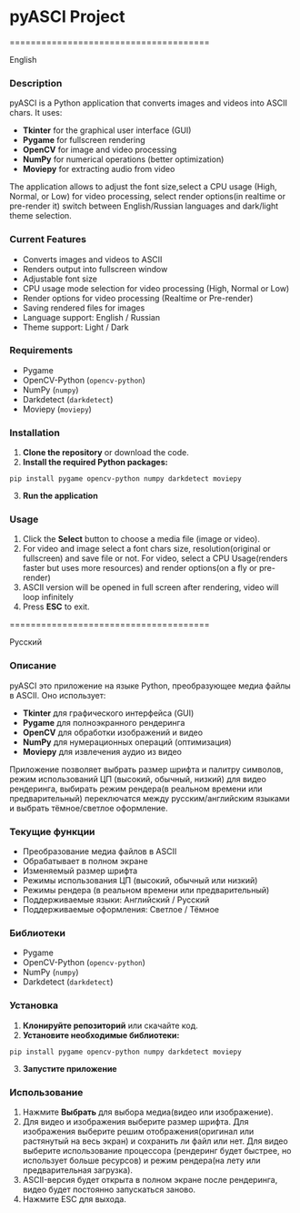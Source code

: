 # pyASCI Project


======================================

English 

### Description

pyASCI is a Python application that converts images and videos into ASCII chars. It uses:

- **Tkinter** for the graphical user interface (GUI)
- **Pygame** for fullscreen rendering
- **OpenCV** for image and video processing
- **NumPy** for numerical operations (better optimization)
- **Moviepy** for extracting audio from video

The application allows to adjust the font size,select a CPU usage (High, Normal, or Low) for video processing, select render options(in realtime or pre-render it) switch between English/Russian languages and dark/light theme selection.


### Current Features 

- Converts images and videos to ASCII
- Renders output into fullscreen window
- Adjustable font size
- CPU usage mode selection for video processing (High, Normal or Low)
- Render options for video processing (Realtime or Pre-render)
- Saving rendered files for images
- Language support: English / Russian
- Theme support: Light / Dark

### Requirements


- Pygame
- OpenCV-Python (`opencv-python`)
- NumPy (`numpy`)
- Darkdetect (`darkdetect`)
- Moviepy (`moviepy`)


### Installation

1. **Clone the repository** or download the code.
2. **Install the required Python packages:**

```
pip install pygame opencv-python numpy darkdetect moviepy
```
3. **Run the application**


### Usage

1. Click the **Select** button to choose a media file (image or video).
2. For video and image select a font chars size, resolution(original or fullscreen) and save file or not. For video, select a CPU Usage(renders faster but uses more resources) and render options(on a fly or pre-render)
3. ASCII version will be opened in full screen after rendering, video will loop infinitely
4. Press **ESC** to exit.


======================================

Русский 

### Описание

pyASCI это приложение на языке Python, преобразующее медиа файлы в ASCII. Оно использует:

- **Tkinter** для графического интерфейса (GUI)
- **Pygame** для полноэкранного рендеринга
- **OpenCV** для обработки изображений и видео
- **NumPy** для нумерационных операций (оптимизация)
- **Moviepy** для извлечения аудио из видео

Приложение позволяет выбрать размер шрифта и палитру символов, режим использований ЦП (высокий, обычный, низкий) для видео рендеринга, выбирать режим рендера(в реальном времени или предварительный) переключатся между русским/английским языками и выбрать тёмное/светлое оформление.


### Текущие функции

- Преобразование медиа файлов в ASCII
- Обрабатывает в полном экране
- Изменяемый размер шрифта
- Режимы использования ЦП (высокий, обычный или низкий)
- Режимы рендера (в реальном времени или предварительный)
- Поддерживаемые языки: Английский / Русский
- Поддерживаемые оформления: Светлое / Тёмное

### Библиотеки


- Pygame
- OpenCV-Python (`opencv-python`)
- NumPy (`numpy`)
- Darkdetect (`darkdetect`)


### Установка

1. **Клонируйте репозиторий** или скачайте код.
2. **Установите необходимые библиотеки:**

```
pip install pygame opencv-python numpy darkdetect moviepy
```
3. **Запустите приложение**


### Использование

1. Нажмите **Выбрать** для выбора медиа(видео или изображение).
2. Для видео и изображения выберите размер шрифта. Для изображения выберите решим отображения(оригинал или растянутый на весь экран) и сохранить ли файл или нет. Для видео выберите использование процессора (рендеринг будет быстрее, но использует больше ресурсов) и режим рендера(на лету или предварительная загрузка).
3. ASCII-версия будет открыта в полном экране после рендеринга, видео будет постоянно запускаться заново.
4. Нажмите ESC для выхода.

